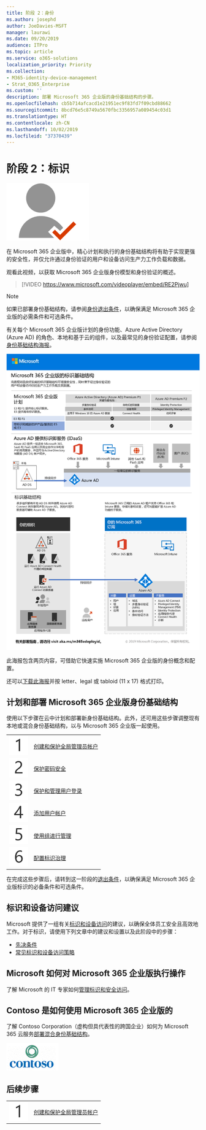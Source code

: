 ```yaml
---
title: 阶段 2：身份
ms.author: josephd
author: JoeDavies-MSFT
manager: laurawi
ms.date: 09/20/2019
audience: ITPro
ms.topic: article
ms.service: o365-solutions
localization_priority: Priority
ms.collection:
- M365-identity-device-management
- Strat_O365_Enterprise
ms.custom: ''
description: 部署 Microsoft 365 企业版的身份基础结构的步骤。
ms.openlocfilehash: cb5b714afcacd1e21951ec9f83fd7f09cbd88662
ms.sourcegitcommit: 8bcd76e5c8749a5670fbc3356957a089454c03d1
ms.translationtype: HT
ms.contentlocale: zh-CN
ms.lasthandoff: 10/02/2019
ms.locfileid: "37370439"
---
```

# <a name="phase-2-identity"></a>阶段 2：标识

![阶段 2：标识](./media/deploy-foundation-infrastructure/identity_icon.png)

在 Microsoft 365 企业版中，精心计划和执行的身份基础结构将有助于实现更强的安全性，并仅允许通过身份验证的用户和设备访问生产力工作负载和数据。

观看此视频，以获取 Microsoft 365 企业版身份模型和身份验证的概述。

<p> </p>

> [!VIDEO https://www.microsoft.com/videoplayer/embed/RE2Pjwu]

>[!Note]
>如果已部署身份基础结构，请参阅[身份退出条件](identity-exit-criteria.md)，以确保满足 Microsoft 365 企业版的必需条件和可选条件。
>

有关每个 Microsoft 365 企业版计划的身份功能、Azure Active Directory (Azure AD) 的角色、本地和基于云的组件，以及最常见的身份验证配置，请参阅[身份基础结构海报](media/identity-infrastructure/M365E-ID-Infra.pdf)。

[![身份基础结构海报](./media/identity-infrastructure/m365e-identity-arch-poster.png)](media/identity-infrastructure/M365E-ID-Infra.pdf)

此海报包含两页内容，可借助它快速实施 Microsoft 365 企业版的身份概念和配置。

还可以[下载此海报](https://github.com/MicrosoftDocs/microsoft-365-docs/raw/public/microsoft-365/enterprise/media/identity-infrastructure/M365E-ID-Infra.pdf)并按 letter、legal 或 tabloid (11 x 17) 格式打印。

## <a name="plan-and-deploy-your-microsoft-365-enterprise-identity-infrastructure"></a>计划和部署 Microsoft 365 企业版身份基础结构 

使用以下步骤在云中计划和部署新身份基础结构。此外，还可用这些步骤调整现有本地或混合身份基础结构，以与 Microsoft 365 企业版一起使用。 

|||
|:-------|:-----|
|![第 1 步](./media/stepnumbers/Step1.png)| [创建和保护全局管理员帐户](identity-create-protect-global-admins.md) |
|![第 2 步](./media/stepnumbers/Step2.png)| [保护密码安全](identity-secure-your-passwords.md) |
|![第 3 步](./media/stepnumbers/Step3.png)| [保护和管理用户登录](identity-secure-user-sign-ins.md) |
|![第 4 步](./media/stepnumbers/Step4.png)| [添加用户帐户](identity-add-user-accounts.md) |
|![第 5 步](./media/stepnumbers/Step5.png)| [使用组进行管理](identity-use-group-management.md) |
|![步骤 6](./media/stepnumbers/Step6.png)| [配置标识治理](identity-configure-identity-governance.md) |

在完成这些步骤后，请转到这一阶段的[退出条件](identity-exit-criteria.md)，以确保满足 Microsoft 365 企业版标识的必备条件和可选条件。

## <a name="identity-and-device-access-recommendations"></a>标识和设备访问建议

Microsoft 提供了一组有关[标识和设备访问](microsoft-365-policies-configurations.md)的建议，以确保全体员工安全且高效地工作。对于标识，请使用下列文章中的建议和设置以及此阶段中的步骤：

- [先决条件](identity-access-prerequisites.md)
- [常见标识和设备访问策略](identity-access-policies.md)

## <a name="how-microsoft-does-microsoft-365-enterprise"></a>Microsoft 如何对 Microsoft 365 企业版执行操作

了解 Microsoft 的 IT 专家如何[管理标识和安全访问](https://www.microsoft.com/zh-CN/itshowcase/deploying-and-managing-microsoft-365#primaryR5)。

## <a name="how-contoso-did-microsoft-365-enterprise"></a>Contoso 是如何使用 Microsoft 365 企业版的

了解 Contoso Corporation（虚构但具代表性的跨国企业）如何为 Microsoft 365 云服务[部署混合身份基础结构](contoso-identity.md)。

![Contoso Corporation](./media/contoso-overview/contoso-icon.png)


## <a name="next-step"></a>后续步骤

|||
|:-------|:-----|
|![第 1 步](./media/stepnumbers/Step1.png)| [创建和保护全局管理员帐户](identity-create-protect-global-admins.md) |
